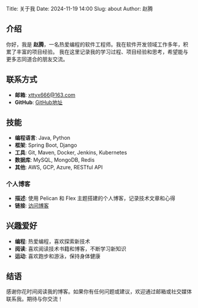 Title: 关于我
Date: 2024-11-19 14:00
Slug: about
Author: 赵腾

## 介绍

你好，我是 **赵腾**，一名热爱编程的软件工程师。我在软件开发领域工作多年，积累了丰富的项目经验。
我在这里记录我的学习过程、项目经验和思考，希望能与更多志同道合的朋友交流。

## 联系方式

- **邮箱**: xttyx666@163.com
- **GitHub**: [GitHub地址](https://github.com/xttgithub)

## 技能

- **编程语言**: Java, Python
- **框架**: Spring Boot, Django
- **工具**: Git, Maven, Docker, Jenkins, Kubernetes
- **数据库**: MySQL, MongoDB, Redis
- **其他**: AWS, GCP, Azure, RESTful API

### 个人博客
- **描述**: 使用 Pelican 和 Flex 主题搭建的个人博客，记录技术文章和心得
- **链接**: [访问博客](https://yourblog.com)

## 兴趣爱好

- **编程**: 热爱编程，喜欢探索新技术
- **阅读**: 喜欢阅读技术书籍和博客，不断学习新知识
- **运动**: 喜欢跑步和游泳，保持身体健康

## 结语

感谢你花时间阅读我的博客。如果你有任何问题或建议，欢迎通过邮箱或社交媒体联系我。期待与你交流！
